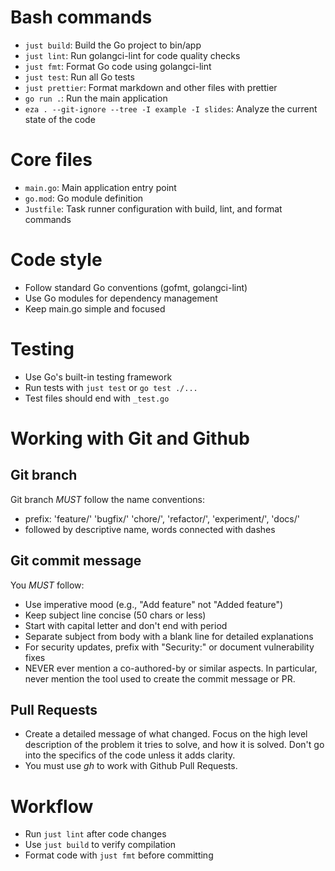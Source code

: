 # Bash commands

- `just build`: Build the Go project to bin/app
- `just lint`: Run golangci-lint for code quality checks
- `just fmt`: Format Go code using golangci-lint
- `just test`: Run all Go tests
- `just prettier`: Format markdown and other files with prettier
- `go run .`: Run the main application
- `eza . --git-ignore --tree -I example -I slides`: Analyze the current state of the code

# Core files

- `main.go`: Main application entry point
- `go.mod`: Go module definition
- `Justfile`: Task runner configuration with build, lint, and format commands

# Code style

- Follow standard Go conventions (gofmt, golangci-lint)
- Use Go modules for dependency management
- Keep main.go simple and focused

# Testing

- Use Go's built-in testing framework
- Run tests with `just test` or `go test ./...`
- Test files should end with `_test.go`

# Working with Git and Github

## Git branch

Git branch _MUST_ follow the name conventions:

- prefix: 'feature/' 'bugfix/' 'chore/', 'refactor/', 'experiment/', 'docs/'
- followed by descriptive name, words connected with dashes

## Git commit message

You _MUST_ follow:

- Use imperative mood (e.g., "Add feature" not "Added feature")
- Keep subject line concise (50 chars or less)
- Start with capital letter and don't end with period
- Separate subject from body with a blank line for detailed explanations
- For security updates, prefix with "Security:" or document vulnerability fixes
- NEVER ever mention a co-authored-by or similar aspects. In particular, never mention the tool used to create the commit message or PR.

## Pull Requests

- Create a detailed message of what changed. Focus on the high level description of the problem it tries to solve, and how it is solved. Don't go into the specifics of the code unless it adds clarity.
- You must use _gh_ to work with Github Pull Requests.

# Workflow

- Run `just lint` after code changes
- Use `just build` to verify compilation
- Format code with `just fmt` before committing
